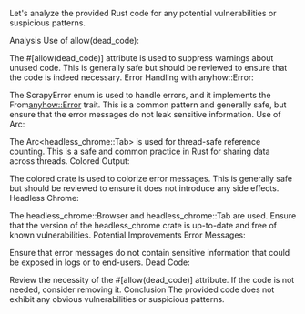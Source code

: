 Let's analyze the provided Rust code for any potential vulnerabilities or suspicious patterns.

Analysis
Use of allow(dead_code):

The #[allow(dead_code)] attribute is used to suppress warnings about unused code. This is generally safe but should be reviewed to ensure that the code is indeed necessary.
Error Handling with anyhow::Error:

The ScrapyError enum is used to handle errors, and it implements the From<anyhow::Error> trait. This is a common pattern and generally safe, but ensure that the error messages do not leak sensitive information.
Use of Arc:

The Arc<headless_chrome::Tab> is used for thread-safe reference counting. This is a safe and common practice in Rust for sharing data across threads.
Colored Output:

The colored crate is used to colorize error messages. This is generally safe but should be reviewed to ensure it does not introduce any side effects.
Headless Chrome:

The headless_chrome::Browser and headless_chrome::Tab are used. Ensure that the version of the headless_chrome crate is up-to-date and free of known vulnerabilities.
Potential Improvements
Error Messages:

Ensure that error messages do not contain sensitive information that could be exposed in logs or to end-users.
Dead Code:

Review the necessity of the #[allow(dead_code)] attribute. If the code is not needed, consider removing it.
Conclusion
The provided code does not exhibit any obvious vulnerabilities or suspicious patterns.